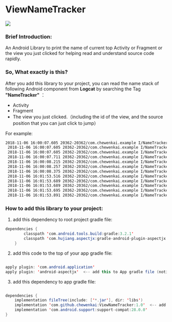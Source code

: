 # ViewNameTracker

[![](https://jitpack.io/v/chewenkai/ViewNameTracker.svg)](https://jitpack.io/#chewenkai/ViewNameTracker)

### Brief Introduction:
An Android Library to print the name of current top Activity or Fragment or the view you just clicked for helping read and understand source code rapidly.

### So, What exactly is this?
After you add this library to your project, you can read the name stack of following Android component from **Logcat** by searching the Tag **"NameTracker"** ：
- Activity 
- Fragment 
- The view you just clicked.（including the id of the view, and the source position that you can just click to jump）

For example:

``` bash
2018-11-06 16:00:07.605 20362-20362/com.chewenkai.example I/NameTracker: ➤ Where am I？ Activity:MainActivity
 2018-11-06 16:00:07.605 20362-20362/com.chewenkai.example I/NameTracker: ➤ Where am I？ Activity:MainActivity
 2018-11-06 16:00:07.605 20362-20362/com.chewenkai.example I/NameTracker: ➤ Where am I？ Activity:MainActivity
 2018-11-06 16:00:07.711 20362-20362/com.chewenkai.example I/NameTracker:         ➤ Where am I？ Fragment:HomeContainerFragment
 2018-11-06 16:00:08.215 20362-20362/com.chewenkai.example I/NameTracker:         ➤ Where am I？ Fragment:UserPageVideoFragment
 2018-11-06 16:00:08.257 20362-20362/com.chewenkai.example I/NameTracker:         ➤ Where am I？ Fragment:HomeHotFeedFragment
 2018-11-06 16:00:08.375 20362-20362/com.chewenkai.example I/NameTracker:         ➤ Where am I？ Fragment:MasterplateListFragment
 2018-11-06 16:01:53.516 20362-20362/com.chewenkai.example I/NameTracker:                 ☞What did I clicked？ You are in com.chewenkai.example.presentation.module.home.provider.CardItemProvider$ViewHolderCardItemProvider.java:486 and Clicked a View：View：android.support.v7.widget.AppCompatImageView{4a2d741 VFED..C.. ...P.... 0,0-135,135 #7f090140 app:id/item_card_avatar}
 2018-11-06 16:01:53.689 20362-20362/com.chewenkai.example I/NameTracker: ➤ Where am I？ Activity:FragmentZygoteActivity
 2018-11-06 16:01:53.689 20362-20362/com.chewenkai.example I/NameTracker: ➤ Where am I？ Activity:FragmentZygoteActivity
 2018-11-06 16:01:53.695 20362-20362/com.chewenkai.example I/NameTracker:         ➤ Where am I？ Fragment:UserProfileFragment
 2018-11-06 16:01:53.891 20362-20362/com.chewenkai.example I/NameTracker:         ➤ Where am I？ Fragment:UserPageGuestVideoFragment
```

### How to add this library to your project:
1. add this dependency to root project gradle file:
``` java
dependencies {
        classpath 'com.android.tools.build:gradle:3.2.1'
        classpath 'com.hujiang.aspectjx:gradle-android-plugin-aspectjx:2.0.4'  <-- add this to Project gradle file
    }
```
2. add this code to the top of your app gradle file:
``` java

apply plugin: 'com.android.application'
apply plugin: 'android-aspectjx'  <-- add this to App gradle file (notice, add this below "apply plugin: 'com.android.application'")

```
3. add this dependency to app gradle file:
``` java

dependencies {
    implementation fileTree(include: ['*.jar'], dir: 'libs')
    implementation 'com.github.chewenkai:ViewNameTracker:1.0'  <-- add this to App gradle file
    implementation 'com.android.support:support-compat:28.0.0'
}
```
